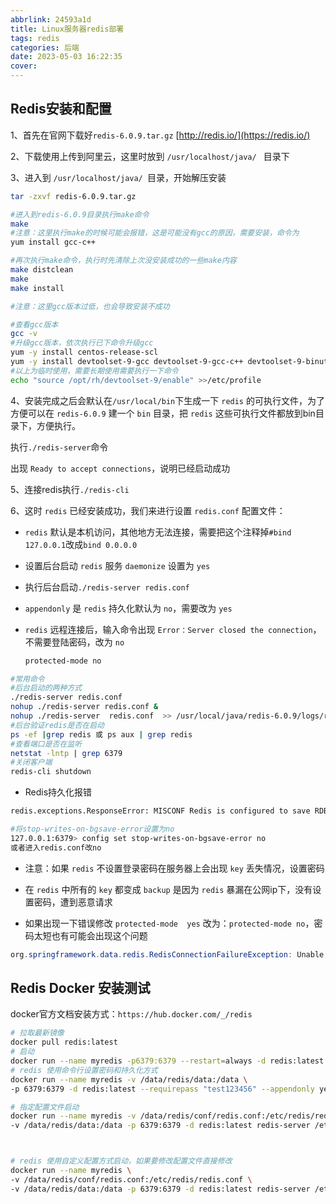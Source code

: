 ```yaml
---
abbrlink: 24593a1d
title: Linux服务器redis部署
tags: redis
categories: 后端
date: 2023-05-03 16:22:35
cover:
---
```

## Redis安装和配置

1、首先在官网下载好`redis-6.0.9.tar.gz` [http://redis.io/](https://redis.io/)

2、下载使用上传到阿里云，这里时放到  `/usr/localhost/java/ ` 目录下

3、进入到 `/usr/localhost/java/ `目录，开始解压安装

```bash
tar -zxvf redis-6.0.9.tar.gz

#进入到redis-6.0.9目录执行make命令
make
#注意：这里执行make的时候可能会报错，这是可能没有gcc的原因，需要安装，命令为
yum install gcc-c++

#再次执行make命令，执行时先清除上次没安装成功的一些make内容
make distclean
make 
make install

#注意：这里gcc版本过低，也会导致安装不成功

#查看gcc版本
gcc -v  
#升级gcc版本，依次执行已下命令升级gcc
yum -y install centos-release-scl
yum -y install devtoolset-9-gcc devtoolset-9-gcc-c++ devtoolset-9-binutils
#以上为临时使用，需要长期使用需要执行一下命令
echo "source /opt/rh/devtoolset-9/enable" >>/etc/profile
```

4、安装完成之后会默认在`/usr/local/bin`下生成一下 `redis` 的可执行文件，为了方便可以在 `redis-6.0.9` 建一个 `bin` 目录，把 `redis` 这些可执行文件都放到bin目录下，方便执行。

执行`./redis-server`命令

出现 `Ready to accept connections`，说明已经启动成功

5、连接redis执行`./redis-cli`

6、这时 `redis` 已经安装成功，我们来进行设置 `redis.conf` 配置文件：

- `redis` 默认是本机访问，其他地方无法连接，需要把这个注释掉`#bind 127.0.0.1`改成`bind 0.0.0.0` 

- 设置后台启动 `redis` 服务 `daemonize` 设置为 `yes`

- 执行后台启动`./redis-server redis.conf`

- `appendonly` 是 `redis` 持久化默认为 `no`，需要改为 `yes`

- `redis` 远程连接后，输入命令出现 `Error：Server closed the connection`，不需要登陆密码，改为 `no`

  ```bash
  protected-mode no
  ```

```bash
#常用命令
#后台启动的两种方式
./redis-server redis.conf 
nohup ./redis-server redis.conf &
nohup ./redis-server  redis.conf  >> /usr/local/java/redis-6.0.9/logs/redis.log  2>&1 &
#后台验证redis是否在启动
ps -ef |grep redis 或 ps aux | grep redis
#查看端口是否在监听
netstat -lntp | grep 6379
#关闭客户端
redis-cli shutdown
```

- Redis持久化报错

```bash
redis.exceptions.ResponseError: MISCONF Redis is configured to save RDB snapshots, but it is currently not able to persist on disk. Commands that may modify the data set are disabled, because this instance is configured to report errors during writes if RDB snapshotting fails (stop-writes-on-bgsave-error option). Please check the Redis logs for details about the RDB error.
```

```bash
#将stop-writes-on-bgsave-error设置为no
127.0.0.1:6379> config set stop-writes-on-bgsave-error no
或者进入redis.conf改no
```

- 注意：如果 `redis` 不设置登录密码在服务器上会出现 `key` 丢失情况，设置密码

- 在 `redis` 中所有的 `key` 都变成 `backup` 是因为 `redis` 暴漏在公网ip下，没有设置密码，遭到恶意请求

- 如果出现一下错误修改 `protected-mode  yes` 改为：`protected-mode no`，密码太短也有可能会出现这个问题

```java
org.springframework.data.redis.RedisConnectionFailureException: Unable to connect to Redis; nested exception is io.lettuce.core.RedisConnectionException: Unable to connect to 192.168.43.129:6379
```

## Redis Docker 安装测试

docker官方文档安装方式：`https://hub.docker.com/_/redis`

```bash
# 拉取最新镜像
docker pull redis:latest
# 启动
docker run --name myredis -p6379:6379 --restart=always -d redis:latest --requirepass "test123456"
# redis 使用命令行设置密码和持久化方式
docker run --name myredis -v /data/redis/data:/data \
-p 6379:6379 -d redis:latest --requirepass "test123456" --appendonly yes 

# 指定配置文件启动
docker run --name myredis -v /data/redis/conf/redis.conf:/etc/redis/redis.conf \
-v /data/redis/data:/data -p 6379:6379 -d redis:latest redis-server /etc/redis/redis.conf --requirepass "test123456" --appendonly yes 



# redis 使用自定义配置方式启动，如果要修改配置文件直接修改
docker run --name myredis \
-v /data/redis/conf/redis.conf:/etc/redis/redis.conf \
-v /data/redis/data:/data -p 6379:6379 -d redis:latest redis-server /etc/redis/redis.conf 
```






